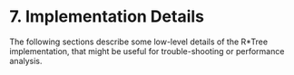 # 7\. Implementation Details



The following sections describe some low\-level details of the R\*Tree implementation,
that might be useful for trouble\-shooting or performance analysis.




